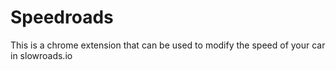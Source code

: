 # Speedroads
This is a chrome extension that can be used to modify the speed of your car in slowroads.io
